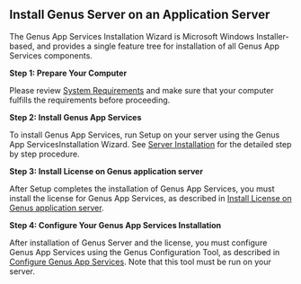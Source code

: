 ## Install Genus Server on an Application Server

The Genus App Services Installation Wizard is Microsoft Windows Installer-based, and provides a single feature tree for installation of all Genus App Services components.

**Step 1: Prepare Your Computer**

Please review [System Requirements](system-requirements.md) and make sure that your computer fulfills the requirements before proceeding.

**Step 2: Install Genus App Services**

To install Genus App Services, run Setup on your server using the Genus App ServicesInstallation Wizard. See [Server Installation](../defining-the-app-model/logic/action-orchestration/genus-app-services-installation--step-by-step.md "Genus App Services Installation - Step by Step") for the detailed step by step procedure.

**Step 3: Install License on Genus application server**

After Setup completes the installation of Genus App Services, you must install the license for Genus App Services, as described in [Install License on Genus application server](install-license-on-genus-server.md).

**Step 4: Configure Your Genus App Services Installation**

After installation of Genus Server and the license, you must configure Genus App Services using the Genus Configuration Tool, as described in [Configure Genus App Services](configure-and-maintain-genus-server.md). Note that this tool must be run on your server.